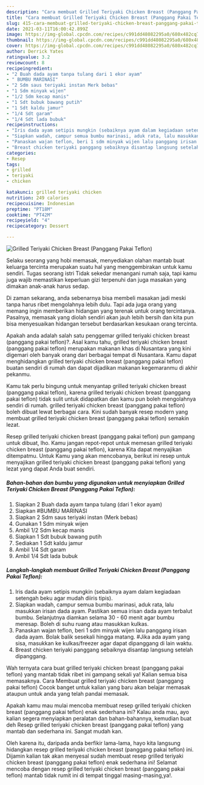 ```yaml
---
description: "Cara membuat Grilled Teriyaki Chicken Breast (Panggang Pakai Teflon) yang nikmat dan Mudah Dibuat"
title: "Cara membuat Grilled Teriyaki Chicken Breast (Panggang Pakai Teflon) yang nikmat dan Mudah Dibuat"
slug: 415-cara-membuat-grilled-teriyaki-chicken-breast-panggang-pakai-teflon-yang-nikmat-dan-mudah-dibuat
date: 2021-03-11T16:00:42.899Z
image: https://img-global.cpcdn.com/recipes/c991dd48082295a0/680x482cq70/grilled-teriyaki-chicken-breast-panggang-pakai-teflon-foto-resep-utama.jpg
thumbnail: https://img-global.cpcdn.com/recipes/c991dd48082295a0/680x482cq70/grilled-teriyaki-chicken-breast-panggang-pakai-teflon-foto-resep-utama.jpg
cover: https://img-global.cpcdn.com/recipes/c991dd48082295a0/680x482cq70/grilled-teriyaki-chicken-breast-panggang-pakai-teflon-foto-resep-utama.jpg
author: Derrick Yates
ratingvalue: 3.2
reviewcount: 8
recipeingredient:
- "2 Buah dada ayam tanpa tulang dari 1 ekor ayam"
- " BUMBU MARINASI"
- "2 Sdm saus teriyaki instan Merk bebas"
- "1 Sdm minyak wijen"
- "1/2 Sdm kecap manis"
- "1 Sdt bubuk bawang putih"
- "1 Sdt kaldu jamur"
- "1/4 Sdt garam"
- "1/4 Sdt lada bubuk"
recipeinstructions:
- "Iris dada ayam setipis mungkin (sebaiknya ayam dalam kegiadaan setengah beku agar mudah diiris tipis)."
- "Siapkan wadah, campur semua bumbu marinasi, aduk rata, lalu masukkan irisan dada ayam. Pastikan semua irisan dada ayam terbalut bumbu. Selanjutnya diamkan selama 30 - 60 menit agar bumbu meresap. Boleh di suhu ruang atau masukkan kulkas."
- "Panaskan wajan teflon, beri 1 sdm minyak wijen lalu panggang irisan dada ayam. Bolak balik sesekali hingga matang. #Jika ada ayam yang sisa, masukkan ke kulkas/freezer agar dapat dipanggang di lain waktu."
- "Breast chicken teriyaki panggang sebaiknya disantap langsung setelah dipanggang."
categories:
- Resep
tags:
- grilled
- teriyaki
- chicken

katakunci: grilled teriyaki chicken 
nutrition: 249 calories
recipecuisine: Indonesian
preptime: "PT18M"
cooktime: "PT42M"
recipeyield: "4"
recipecategory: Dessert

---
```



![Grilled Teriyaki Chicken Breast (Panggang Pakai Teflon)](https://img-global.cpcdn.com/recipes/c991dd48082295a0/680x482cq70/grilled-teriyaki-chicken-breast-panggang-pakai-teflon-foto-resep-utama.jpg)

Selaku seorang yang hobi memasak, menyediakan olahan mantab buat keluarga tercinta merupakan suatu hal yang menggembirakan untuk kamu sendiri. Tugas seorang istri Tidak sekedar menangani rumah saja, tapi kamu juga wajib memastikan keperluan gizi terpenuhi dan juga masakan yang dimakan anak-anak harus sedap.

Di zaman  sekarang, anda sebenarnya bisa membeli masakan jadi meski tanpa harus ribet mengolahnya lebih dulu. Tapi ada juga orang yang memang ingin memberikan hidangan yang terenak untuk orang tercintanya. Pasalnya, memasak yang diolah sendiri akan jauh lebih bersih dan kita pun bisa menyesuaikan hidangan tersebut berdasarkan kesukaan orang tercinta. 



Apakah anda adalah salah satu penggemar grilled teriyaki chicken breast (panggang pakai teflon)?. Asal kamu tahu, grilled teriyaki chicken breast (panggang pakai teflon) merupakan makanan khas di Nusantara yang kini digemari oleh banyak orang dari berbagai tempat di Nusantara. Kamu dapat menghidangkan grilled teriyaki chicken breast (panggang pakai teflon) buatan sendiri di rumah dan dapat dijadikan makanan kegemaranmu di akhir pekanmu.

Kamu tak perlu bingung untuk menyantap grilled teriyaki chicken breast (panggang pakai teflon), karena grilled teriyaki chicken breast (panggang pakai teflon) tidak sulit untuk didapatkan dan kamu pun boleh mengolahnya sendiri di rumah. grilled teriyaki chicken breast (panggang pakai teflon) boleh dibuat lewat berbagai cara. Kini sudah banyak resep modern yang membuat grilled teriyaki chicken breast (panggang pakai teflon) semakin lezat.

Resep grilled teriyaki chicken breast (panggang pakai teflon) pun gampang untuk dibuat, lho. Kamu jangan repot-repot untuk memesan grilled teriyaki chicken breast (panggang pakai teflon), karena Kita dapat menyajikan ditempatmu. Untuk Kamu yang akan mencobanya, berikut ini resep untuk menyajikan grilled teriyaki chicken breast (panggang pakai teflon) yang lezat yang dapat Anda buat sendiri.

<!--inarticleads1-->

##### Bahan-bahan dan bumbu yang digunakan untuk menyiapkan Grilled Teriyaki Chicken Breast (Panggang Pakai Teflon):

1. Siapkan 2 Buah dada ayam tanpa tulang (dari 1 ekor ayam)
1. Siapkan  #BUMBU MARINASI
1. Siapkan 2 Sdm saus teriyaki instan (Merk bebas)
1. Gunakan 1 Sdm minyak wijen
1. Ambil 1/2 Sdm kecap manis
1. Siapkan 1 Sdt bubuk bawang putih
1. Sediakan 1 Sdt kaldu jamur
1. Ambil 1/4 Sdt garam
1. Ambil 1/4 Sdt lada bubuk




<!--inarticleads2-->

##### Langkah-langkah membuat Grilled Teriyaki Chicken Breast (Panggang Pakai Teflon):

1. Iris dada ayam setipis mungkin (sebaiknya ayam dalam kegiadaan setengah beku agar mudah diiris tipis).
1. Siapkan wadah, campur semua bumbu marinasi, aduk rata, lalu masukkan irisan dada ayam. Pastikan semua irisan dada ayam terbalut bumbu. Selanjutnya diamkan selama 30 - 60 menit agar bumbu meresap. Boleh di suhu ruang atau masukkan kulkas.
1. Panaskan wajan teflon, beri 1 sdm minyak wijen lalu panggang irisan dada ayam. Bolak balik sesekali hingga matang. #Jika ada ayam yang sisa, masukkan ke kulkas/freezer agar dapat dipanggang di lain waktu.
1. Breast chicken teriyaki panggang sebaiknya disantap langsung setelah dipanggang.




Wah ternyata cara buat grilled teriyaki chicken breast (panggang pakai teflon) yang mantab tidak ribet ini gampang sekali ya! Kalian semua bisa memasaknya. Cara Membuat grilled teriyaki chicken breast (panggang pakai teflon) Cocok banget untuk kalian yang baru akan belajar memasak ataupun untuk anda yang telah pandai memasak.

Apakah kamu mau mulai mencoba membuat resep grilled teriyaki chicken breast (panggang pakai teflon) enak sederhana ini? Kalau anda mau, ayo kalian segera menyiapkan peralatan dan bahan-bahannya, kemudian buat deh Resep grilled teriyaki chicken breast (panggang pakai teflon) yang mantab dan sederhana ini. Sangat mudah kan. 

Oleh karena itu, daripada anda berfikir lama-lama, hayo kita langsung hidangkan resep grilled teriyaki chicken breast (panggang pakai teflon) ini. Dijamin kalian tak akan menyesal sudah membuat resep grilled teriyaki chicken breast (panggang pakai teflon) enak sederhana ini! Selamat mencoba dengan resep grilled teriyaki chicken breast (panggang pakai teflon) mantab tidak rumit ini di tempat tinggal masing-masing,ya!.

